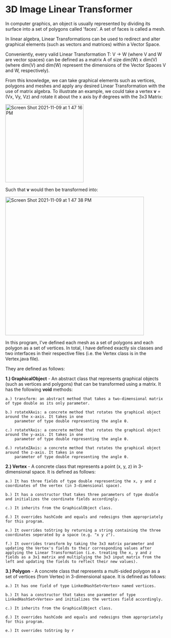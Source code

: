 # 3D Image Linear Transformer

In computer graphics, an object is usually represented by dividing its surface into a set of polygons called 'faces'. A set of faces is called a mesh.

In linear algebra, Linear Transformations can be used to redirect and alter graphical elements (such as vectors and matrices) within a Vector Space.

Conveniently, every valid Linear Transformation T: V -> W (where V and W are vector spaces) can be defined as a matrix A of size dim(W) x dim(V) (where dim(V) and dim(W) represent the dimensions of the Vector Spaces V and W, respectively).

From this knowledge, we can take graphical elements such as vertices, polygons and meshes and apply any desired Linear Transformation with the use of matrix algebra. To illustrate an example, we could take a vertex **v** = (Vx, Vy, Vz) and rotate it about the x axis by 𝜃 degrees with the 3x3 Matrix:

<img width="245" alt="Screen Shot 2021-11-09 at 1 47 16 PM" src="https://user-images.githubusercontent.com/86801013/140985771-2abb2cfe-ec5d-46e4-ac0b-137ff45aa5e5.png">

Such that **v** would then be transformed into:

<img width="434" alt="Screen Shot 2021-11-09 at 1 47 38 PM" src="https://user-images.githubusercontent.com/86801013/140985812-9cc79434-c5bb-4513-9828-afd489b3b99f.png">

In this program, I've defined each mesh as a set of polygons and each polygon as a set of vertices. In total, I have defined exactly six classes and two interfaces in their respective files (i.e. the Vertex class is in the Vertex.java file).

They are defined as follows:

**1.) GraphicalObject** - An abstract class that represents graphical objects (such as vertices and polygons) that can be transformed using a matrix. It has the following **void** methods:

    a.) transform: an abstract method that takes a two-dimensional matrix of type double as its only parameter.
    
    b.) rotateXAxis: a concrete method that rotates the graphical object around the x-axis. It takes in one 
        parameter of type double representing the angle θ.
        
    c.) rotateYAxis: a concrete method that rotates the graphical object around the y-axis. It takes in one 
        parameter of type double representing the angle θ.
    
    d.) rotateZAxis: a concrete method that rotates the graphical object around the z-axis. It takes in one 
        parameter of type double representing the angle θ.
        
        
**2.) Vertex** - A concrete class that represents a point (x, y, z) in 3-dimensional space. It is defined as follows:

    a.) It has three fields of type double representing the x, y and z coordinates of the vertex (in 3-dimensional space).
    
    b.) It has a constructor that takes three parameters of type double and initializes the coordinate fields accordingly.
        
    c.) It inherits from the GraphicalObject class.
    
    d.) It overrides hashCode and equals and redesigns them appropriately for this program.
    
    e.) It overrides toString by returning a string containing the three coordinates seperated by a space (e.g. "x y z").
    
    f.) It overrides transform by taking the 3x3 matrix parameter and updating the Vertex's fields to their corresponding values after applying the Linear Transformation (i.e. treating the x, y and z fields as a 3x1 matrix and multiplying the 3x3 input matrix from the left and updating the fields to reflect their new values).
    
    
**3.) Polygon** - A concrete class that represents a multi-sided polygon as a set of vertices (from Vertex) in 3-dimensional space. It is defined as follows:

    a.) It has one field of type LinkedHashSet<Vertex> named vertices. 
    
    b.) It has a constructor that takes one parameter of type LinkedHashSet<Vertex> and initializes the vertices field accordingly.
        
    c.) It inherits from the GraphicalObject class.
    
    d.) It overrides hashCode and equals and redesigns them appropriately for this program.
    
    e.) It overrides toString by r
